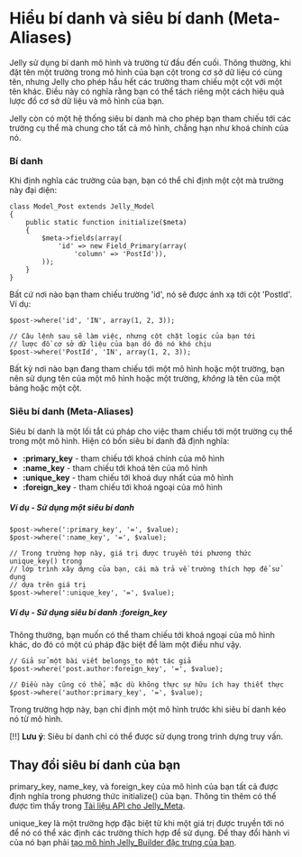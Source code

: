 # Hiểu bí danh và siêu bí danh (Meta-Aliases)

Jelly sử dụng bí danh mô hình và trường từ đầu đến cuối.
Thông thường, khi đặt tên một trường trong mô hình của bạn cột trong cơ sở dữ liệu có cùng tên, nhưng Jelly cho phép hầu hết các trường tham chiếu một cột với một tên khác.
Điều này có nghĩa rằng bạn có thể tách riêng một cách hiệu quả lược đồ cơ sở dữ liệu và mô hình của bạn.

Jelly còn có một hệ thống siêu bí danh mà cho phép bạn tham chiếu tới các trường cụ thể mà chung cho tất cả mô hình, chẳng hạn như khoá chính của nó.

### Bí danh

Khi định nghĩa các trường của bạn, bạn có thể chỉ định một cột mà trường này đại diện:

    class Model_Post extends Jelly_Model
    {
        public static function initialize($meta)
        {
            $meta->fields(array(
                'id' => new Field_Primary(array(
                    'column' => 'PostId')),
            ));
        }
    }

Bất cứ nơi nào bạn tham chiếu trường 'id', nó sẽ được ánh xạ tới cột 'PostId'. Ví dụ:

    $post->where('id', 'IN', array(1, 2, 3));
    
    // Câu lệnh sau sẽ làm việc, nhưng cột chặt logic của bạn tới
    // lược đồ cơ sở dữ liệu của bạn dó đó nó khó chịu
    $post->where('PostId', 'IN', array(1, 2, 3));
    
Bất kỳ nơi nào bạn đang tham chiếu tới một mô hình hoặc một trường, bạn nên sử dụng tên của một mô hình hoặc một trường, *không* là tên của một bảng hoặc một cột.

### Siêu bí danh (Meta-Aliases)

Siêu bí danh là một lối tắt cú pháp cho việc tham chiếu tới một trường cụ thể trong một mô hình. Hiện có bốn siêu bí danh đã định nghĩa:

  * **:primary_key** - tham chiếu tới khoá chính của mô hình
  * **:name_key** - tham chiếu tới khoá tên của mô hình
  * **:unique_key** - tham chiếu tới khoá duy nhất của mô hình
  * **:foreign_key** - tham chiếu tới khoá ngoại của mô hình
  
##### Ví dụ - Sử dụng một siêu bí danh

    $post->where(':primary_key', '=', $value);
    $post->where(':name_key', '=', $value);
    
    // Trong trường hợp này, giá trị được truyền tới phương thức unique_key() trong
    // lớp trình xây dựng của bạn, cái mà trả về trường thích hợp để sử dụng
    // dựa trên giá trị
    $post->where(':unique_key', '=', $value);
    
##### Ví dụ - Sử dụng siêu bí danh :foreign_key

Thông thường, bạn muốn có thể tham chiếu tới khoá ngoại của mô hình khác, do đó có một cú pháp đặc biệt để làm một điều như vậy.

    // Giả sử một bài viết belongs_to một tác giả
    $post->where('post.author:foreign_key', '=', $value);
    
    // Điều này cũng có thể, mặc dù không thực sự hữu ích hay thiết thực
    $post->where('author:primary_key', '=', $value);
    
Trong trường hợp này, bạn chỉ định một mô hình trước khi siêu bí danh kéo nó từ mô hình.

[!!] **Lưu ý**: Siêu bí danh chỉ có thể được sử dụng trong trình dựng truy vấn.

## Thay đổi siêu bí danh của bạn

primary\_key, name\_key, và foreign\_key của mô hình của bạn tất cả được định nghĩa trong phương thức initialize() của bạn.
Thông tin thêm có thể được tìm thấy trong [Tài liệu API cho Jelly_Meta](../api/Jelly_Meta).

unique\_key là một trường hợp đặc biệt từ khi một giá trị được truyền tới nó để nó có thể xác định các trường thích hợp để sử dụng.
Để thay đổi hành vi của nó bạn phải [tạo mô hình Jelly\_Builder đặc trưng của bạn](extending-builder).
